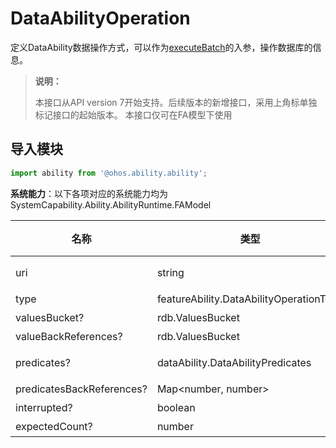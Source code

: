 # DataAbilityOperation

定义DataAbility数据操作方式，可以作为[executeBatch](js-apis-inner-ability-dataAbilityHelper.md#dataabilityhelperexecutebatch)的入参，操作数据库的信息。

> **说明：**
> 
> 本接口从API version 7开始支持。后续版本的新增接口，采用上角标单独标记接口的起始版本。
> 本接口仅可在FA模型下使用

## 导入模块

```ts
import ability from '@ohos.ability.ability';
```

**系统能力**：以下各项对应的系统能力均为SystemCapability.Ability.AbilityRuntime.FAModel

| 名称       | 类型     |     必填|       说明      |
| --------  | --------    | --------| --------        |
| uri   | string |      是    | 指示待处理的DataAbility。例：'dataability:///com.example.xxx.xxxx'。  |
| type   | featureAbility.DataAbilityOperationType |      是    | 指示数据操作类型。  |
| valuesBucket?   |  rdb.ValuesBucket |      否    | 指示要操作的数据值。  |
| valueBackReferences?   | rdb.ValuesBucket |      否    | 指示包含一组键值对的valuesBucket对象。  |
| predicates?   | dataAbility.DataAbilityPredicates |      否    | 指示要设置的筛选条件。如果此参数为空，则操作所有数据记录。  |
| predicatesBackReferences?   | Map\<number, number> |      否    | 指示用作谓词中筛选条件的反向引用。  |
| interrupted?   | boolean |      否    | 指示是否可以中断批处理操作。  |
| expectedCount?   | number |      否    | 指示要更新或删除的预期行数。  |
